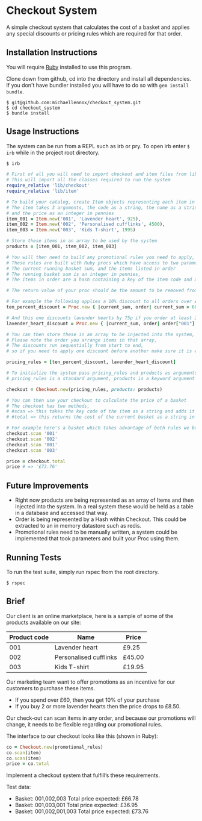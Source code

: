 # Checkout System

A simple checkout system that calculates the cost of a basket and applies any special discounts or pricing rules which are required for that order.

## Installation Instructions

You will require [Ruby](https://www.ruby-lang.org/en/downloads/) installed to use this program.

Clone down from github, cd into the directory and install all dependencies. If you don't have bundler installed you will have to do so with `gem install bundle`.

```
$ git@github.com:michaellennox/checkout_system.git
$ cd checkout_system
$ bundle install
```

## Usage Instructions

The system can be run from a REPL such as irb or pry. To open irb enter `$ irb` while in the project root directory.

```ruby
$ irb

# First of all you will need to import checkout and item files from lib,
# This will import all the classes required to run the system
require_relative 'lib/checkout'
require_relative 'lib/item'

# To build your catalog, create Item objects representing each item in the catalog,
# The item takes 3 arguments, the code as a string, the name as a string
# and the price as an integer in pennies
item_001 = Item.new('001', 'Lavender heart', 925),
item_002 = Item.new('002', 'Personalised cufflinks', 4500),
item_003 = Item.new('003', 'Kids T-shirt', 1995)

# Store these items in an array to be used by the system
products = [item_001, item_002, item_003]

# You will then need to build any promotional rules you need to apply,
# These rules are built with Ruby procs which have access to two parameters,
# The current running basket sum, and the items listed in order
# The running basket sum is an integer in pennies,
# The items in order are a hash containing a key of the item code and a value of the number in order

# The return value of your proc should be the amount to be removed from the running sum

# For example the following applies a 10% discount to all orders over £60
ten_percent_discount = Proc.new { |current_sum, order| current_sum > 6000 ? current_sum * 0.1 : 0 }

# And this one discounts lavender hearts by 75p if you order at least 2 of them
lavender_heart_discount = Proc.new { |current_sum, order| order["001"] >= 2 ? order["001"] * 75 : 0 }

# You can then store these in an array to be injected into the system,
# Please note the order you arrange items in that array,
# The discounts run sequentially from start to end,
# so if you need to apply one discount before another make sure it is earlier

pricing_rules = [ten_percent_discount, lavender_heart_discount]

# To initialize the system pass pricing_rules and products as arguments
# pricing_rules is a standard argument, products is a keyword argument

checkout = Checkout.new(pricing_rules, products: products)

# You can then use your checkout to calculate the price of a basket
# The checkout has two methods,
# #scan => this takes the key code of the item as a string and adds it to your basket
# #total => this returns the cost of the current basket as a string in pounds

# For example here's a basket which takes advantage of both rules we built
checkout.scan '001'
checkout.scan '002'
checkout.scan '001'
checkout.scan '003'

price = checkout.total
price # => '£73.76'
```

## Future Improvements

* Right now products are being represented as an array of Items and then injected into the system. In a real system these would be held as a table in a database and accessed that way.
* Order is being represented by a Hash within Checkout. This could be extracted to an in memory datastore such as redis.
* Promotional rules need to be manually written, a system could be implemented that took parameters and built your Proc using them.

## Running Tests

To run the test suite, simply run rspec from the root directory.

```
$ rspec
```

## Brief

Our client is an online marketplace, here is a sample of some of the products available on our site:

Product code | Name | Price
-------------|------|------
001 | Lavender heart | £9.25
002 | Personalised cufflinks | £45.00
003 | Kids T-shirt | £19.95

Our marketing team want to offer promotions as an incentive for our customers to purchase these items.

* If you spend over £60, then you get 10% of your purchase
* If you buy 2 or more lavender hearts then the price drops to £8.50.

Our check-out can scan items in any order, and because our promotions will change, it needs to be
flexible regarding our promotional rules.

The interface to our checkout looks like this (shown in Ruby):

```ruby
co = Checkout.new(promotional_rules)
co.scan(item)
co.scan(item)
price = co.total
```

Implement a checkout system that fulfill’s these requirements.

Test data:

* Basket: 001,002,003
  Total price expected: £66.78
* Basket: 001,003,001
  Total price expected: £36.95
* Basket: 001,002,001,003
  Total price expected: £73.76
